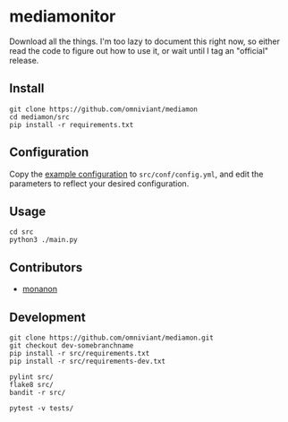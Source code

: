 # mediamonitor
Download all the things. I'm too lazy to document this right now,
so either read the code to figure out how to use it, or wait until
I tag an "official" release.

## Install
```shell
git clone https://github.com/omniviant/mediamon
cd mediamon/src
pip install -r requirements.txt
```

## Configuration
Copy the [example configuration](src/conf/config-example.yml) to
`src/conf/config.yml`, and edit the parameters to reflect your
desired configuration.

## Usage
```shell
cd src
python3 ./main.py
```

## Contributors
- [monanon](https://github.com/monanon)

## Development
```shell
git clone https://github.com/omniviant/mediamon.git
git checkout dev-somebranchname
pip install -r src/requirements.txt
pip install -r src/requirements-dev.txt

pylint src/
flake8 src/
bandit -r src/

pytest -v tests/
```